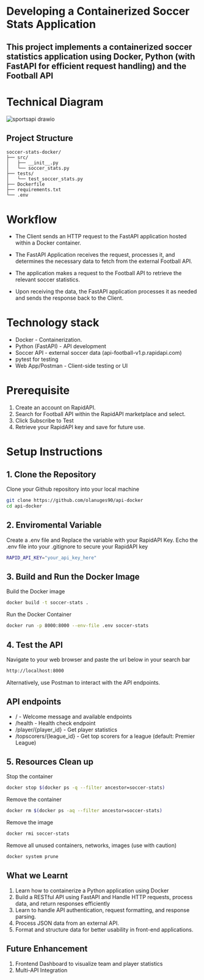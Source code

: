 # Developing a Containerized Soccer Stats Application 

## This project implements a containerized soccer statistics application using Docker, Python (with FastAPI for efficient request handling) and the Football API

# Technical Diagram
![sportsapi drawio](https://github.com/user-attachments/assets/c035c5a3-b052-423c-ad8a-a431b852dca4)


## Project Structure
    soccer-stats-docker/
    ├── src/
    │   ├── __init__.py
    │   └── soccer_stats.py
    ├── tests/
    │   └── test_soccer_stats.py
    ├── Dockerfile
    ├── requirements.txt
    └── .env


# Workflow

- The Client sends an HTTP request to the FastAPI application hosted within a Docker container. 

- The FastAPI Application receives the request, processes it, and determines the necessary data to fetch from the external Football API.

- The application makes a request to the Football API to retrieve the relevant soccer statistics.

- Upon receiving the data, the FastAPI application processes it as needed and sends the response back to the Client.

# Technology stack 
- Docker - Containerization.
- Python (FastAPI) -  API development
- Soccer API - external soccer data (api-football-v1.p.rapidapi.com)
- pytest for testing
- Web App/Postman - Client-side testing or UI


# Prerequisite
1. Create an account on RapidAPI. 
2. Search for Football API within the RapidAPI marketplace and select.
3. Click Subscribe to Test
4. Retrieve your RapidAPI key and save for future use.
   
# Setup Instructions
## 1. Clone the Repository

Clone your Github repository into your local machine
   
```sh
git clone https://github.com/olanuges90/api-docker
cd api-docker
```
## 2. Enviromental Variable
   
   Create a .env file and Replace the variable with your RapidAPI Key. Echo the .env file into your .gitignore to secure your RapidAPI key
```sh
RAPID_API_KEY="your_api_key_here"
```
## 3.  Build and Run the Docker Image

Build the Docker image
```sh
docker build -t soccer-stats .
```
Run the Docker Container
```sh
docker run -p 8000:8000 --env-file .env soccer-stats
```
## 4. Test the API
Navigate to your web browser and paste the url below in your search bar
```sh
http://localhost:8000
```
Alternatively, use Postman to interact with the API endpoints. 

## API endpoints
- / - Welcome message and available endpoints
- /health - Health check endpoint
- /player/{player_id} - Get player statistics
- /topscorers/{league_id} - Get top scorers for a league (default: Premier League)

## 5. Resources Clean up
Stop the container
```sh
docker stop $(docker ps -q --filter ancestor=soccer-stats)
```
Remove the container
```sh
docker rm $(docker ps -aq --filter ancestor=soccer-stats)
```
Remove the image
```sh
docker rmi soccer-stats
```
Remove all unused containers, networks, images (use with caution)
```sh
docker system prune
```
## What we Learnt
1. Learn how to containerize a Python application using Docker 
2. Build a RESTful API using FastAPI and Handle HTTP requests, process data, and return responses efficiently
3. Learn to handle API authentication, request formatting, and response parsing.
4. Process JSON data from an external API.
5. Format and structure data for better usability in front-end applications.

## Future Enhancement
1. Frontend Dashboard to visualize team and player statistics
2. Multi-API Integration
